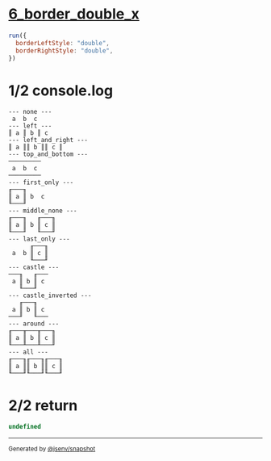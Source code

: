 # [6_border_double_x](../../table_3_cells_same_row.test.mjs#L169)

```js
run({
  borderLeftStyle: "double",
  borderRightStyle: "double",
})
```

# 1/2 console.log

```console
--- none ---
 a  b  c 
--- left ---
║ a ║ b ║ c 
--- left_and_right ---
║ a ║║ b ║║ c ║
--- top_and_bottom ---
─────────
 a  b  c 
─────────
--- first_only ---
╓───╖      
║ a ║ b  c 
╙───╜      
--- middle_none ---
╓───╖   ╓───╖
║ a ║ b ║ c ║
╙───╜   ╙───╜
--- last_only ---
      ╓───╖
 a  b ║ c ║
      ╙───╜
--- castle ---
───╖   ╓───
 a ║ b ║ c 
   ╙───╜   
--- castle_inverted ---
   ╓───╖   
 a ║ b ║ c 
───╜   ╙───
--- around ---
╓───╥───╥───╖
║ a ║ b ║ c ║
╙───╨───╨───╜
--- all ---
╓───╖╓───╖╓───╖
║ a ║║ b ║║ c ║
╙───╜╙───╜╙───╜
```

# 2/2 return

```js
undefined
```

---

<sub>
  Generated by <a href="https://github.com/jsenv/core/tree/main/packages/independent/snapshot">@jsenv/snapshot</a>
</sub>
